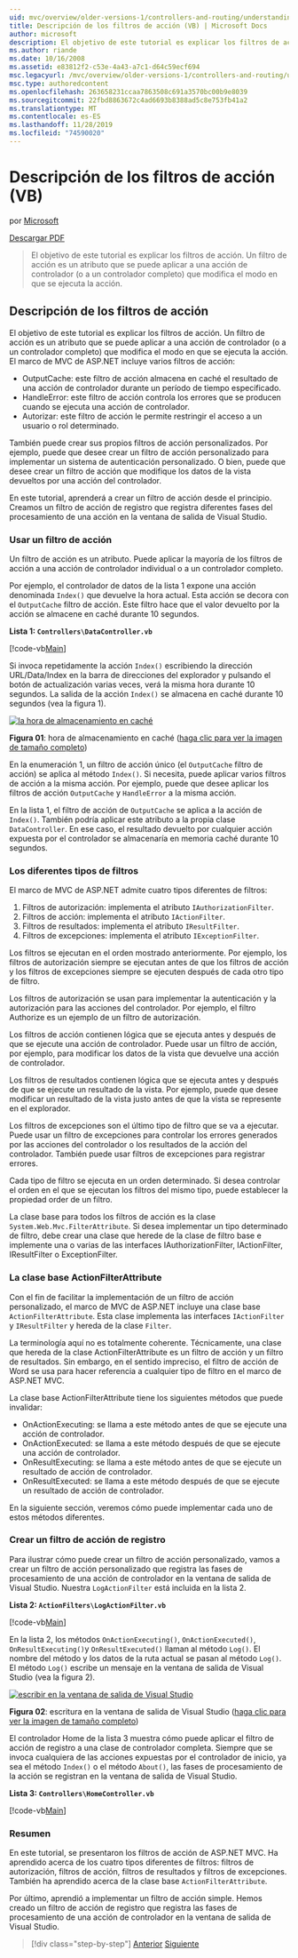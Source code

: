 ```yaml
---
uid: mvc/overview/older-versions-1/controllers-and-routing/understanding-action-filters-vb
title: Descripción de los filtros de acción (VB) | Microsoft Docs
author: microsoft
description: El objetivo de este tutorial es explicar los filtros de acción. Un filtro de acción es un atributo que se puede aplicar a una acción de controlador, o a un controlador completo...
ms.author: riande
ms.date: 10/16/2008
ms.assetid: e83812f2-c53e-4a43-a7c1-d64c59ecf694
msc.legacyurl: /mvc/overview/older-versions-1/controllers-and-routing/understanding-action-filters-vb
msc.type: authoredcontent
ms.openlocfilehash: 263658231ccaa7863508c691a3570bc00b9e8039
ms.sourcegitcommit: 22fbd8863672c4ad6693b8388ad5c8e753fb41a2
ms.translationtype: MT
ms.contentlocale: es-ES
ms.lasthandoff: 11/28/2019
ms.locfileid: "74590020"
---
```

# <a name="understanding-action-filters-vb"></a>Descripción de los filtros de acción (VB)

por [Microsoft](https://github.com/microsoft)

[Descargar PDF](https://download.microsoft.com/download/e/f/3/ef3f2ff6-7424-48f7-bdaa-180ef64c3490/ASPNET_MVC_Tutorial_14_VB.pdf)

> El objetivo de este tutorial es explicar los filtros de acción. Un filtro de acción es un atributo que se puede aplicar a una acción de controlador (o a un controlador completo) que modifica el modo en que se ejecuta la acción.

## <a name="understanding-action-filters"></a>Descripción de los filtros de acción

El objetivo de este tutorial es explicar los filtros de acción. Un filtro de acción es un atributo que se puede aplicar a una acción de controlador (o a un controlador completo) que modifica el modo en que se ejecuta la acción. El marco de MVC de ASP.NET incluye varios filtros de acción:

- OutputCache: este filtro de acción almacena en caché el resultado de una acción de controlador durante un período de tiempo especificado.
- HandleError: este filtro de acción controla los errores que se producen cuando se ejecuta una acción de controlador.
- Autorizar: este filtro de acción le permite restringir el acceso a un usuario o rol determinado.

También puede crear sus propios filtros de acción personalizados. Por ejemplo, puede que desee crear un filtro de acción personalizado para implementar un sistema de autenticación personalizado. O bien, puede que desee crear un filtro de acción que modifique los datos de la vista devueltos por una acción del controlador.

En este tutorial, aprenderá a crear un filtro de acción desde el principio. Creamos un filtro de acción de registro que registra diferentes fases del procesamiento de una acción en la ventana de salida de Visual Studio.

### <a name="using-an-action-filter"></a>Usar un filtro de acción

Un filtro de acción es un atributo. Puede aplicar la mayoría de los filtros de acción a una acción de controlador individual o a un controlador completo.

Por ejemplo, el controlador de datos de la lista 1 expone una acción denominada `Index()` que devuelve la hora actual. Esta acción se decora con el `OutputCache` filtro de acción. Este filtro hace que el valor devuelto por la acción se almacene en caché durante 10 segundos.

**Lista 1: `Controllers\DataController.vb`**

[!code-vb[Main](understanding-action-filters-vb/samples/sample1.vb)]

Si invoca repetidamente la acción `Index()` escribiendo la dirección URL/Data/Index en la barra de direcciones del explorador y pulsando el botón de actualización varias veces, verá la misma hora durante 10 segundos. La salida de la acción `Index()` se almacena en caché durante 10 segundos (vea la figura 1).

[![la hora de almacenamiento en caché](understanding-action-filters-vb/_static/image2.png)](understanding-action-filters-vb/_static/image1.png)

**Figura 01**: hora de almacenamiento en caché ([haga clic para ver la imagen de tamaño completo](understanding-action-filters-vb/_static/image3.png))

En la enumeración 1, un filtro de acción único (el `OutputCache` filtro de acción) se aplica al método `Index()`. Si necesita, puede aplicar varios filtros de acción a la misma acción. Por ejemplo, puede que desee aplicar los filtros de acción `OutputCache` y `HandleError` a la misma acción.

En la lista 1, el filtro de acción de `OutputCache` se aplica a la acción de `Index()`. También podría aplicar este atributo a la propia clase `DataController`. En ese caso, el resultado devuelto por cualquier acción expuesta por el controlador se almacenaría en memoria caché durante 10 segundos.

### <a name="the-different-types-of-filters"></a>Los diferentes tipos de filtros

El marco de MVC de ASP.NET admite cuatro tipos diferentes de filtros:

1. Filtros de autorización: implementa el atributo `IAuthorizationFilter`.
2. Filtros de acción: implementa el atributo `IActionFilter`.
3. Filtros de resultados: implementa el atributo `IResultFilter`.
4. Filtros de excepciones: implementa el atributo `IExceptionFilter`.

Los filtros se ejecutan en el orden mostrado anteriormente. Por ejemplo, los filtros de autorización siempre se ejecutan antes de que los filtros de acción y los filtros de excepciones siempre se ejecuten después de cada otro tipo de filtro.

Los filtros de autorización se usan para implementar la autenticación y la autorización para las acciones del controlador. Por ejemplo, el filtro Authorize es un ejemplo de un filtro de autorización.

Los filtros de acción contienen lógica que se ejecuta antes y después de que se ejecute una acción de controlador. Puede usar un filtro de acción, por ejemplo, para modificar los datos de la vista que devuelve una acción de controlador.

Los filtros de resultados contienen lógica que se ejecuta antes y después de que se ejecute un resultado de la vista. Por ejemplo, puede que desee modificar un resultado de la vista justo antes de que la vista se represente en el explorador.

Los filtros de excepciones son el último tipo de filtro que se va a ejecutar. Puede usar un filtro de excepciones para controlar los errores generados por las acciones del controlador o los resultados de la acción del controlador. También puede usar filtros de excepciones para registrar errores.

Cada tipo de filtro se ejecuta en un orden determinado. Si desea controlar el orden en el que se ejecutan los filtros del mismo tipo, puede establecer la propiedad order de un filtro.

La clase base para todos los filtros de acción es la clase `System.Web.Mvc.FilterAttribute`. Si desea implementar un tipo determinado de filtro, debe crear una clase que herede de la clase de filtro base e implemente una o varias de las interfaces IAuthorizationFilter, IActionFilter, IResultFilter o ExceptionFilter.

### <a name="the-base-actionfilterattribute-class"></a>La clase base ActionFilterAttribute

Con el fin de facilitar la implementación de un filtro de acción personalizado, el marco de MVC de ASP.NET incluye una clase base `ActionFilterAttribute`. Esta clase implementa las interfaces `IActionFilter` y `IResultFilter` y hereda de la clase `Filter`.

La terminología aquí no es totalmente coherente. Técnicamente, una clase que hereda de la clase ActionFilterAttribute es un filtro de acción y un filtro de resultados. Sin embargo, en el sentido impreciso, el filtro de acción de Word se usa para hacer referencia a cualquier tipo de filtro en el marco de ASP.NET MVC.

La clase base ActionFilterAttribute tiene los siguientes métodos que puede invalidar:

- OnActionExecuting: se llama a este método antes de que se ejecute una acción de controlador.
- OnActionExecuted: se llama a este método después de que se ejecute una acción de controlador.
- OnResultExecuting: se llama a este método antes de que se ejecute un resultado de acción de controlador.
- OnResultExecuted: se llama a este método después de que se ejecute un resultado de acción de controlador.

En la siguiente sección, veremos cómo puede implementar cada uno de estos métodos diferentes.

### <a name="creating-a-log-action-filter"></a>Crear un filtro de acción de registro

Para ilustrar cómo puede crear un filtro de acción personalizado, vamos a crear un filtro de acción personalizado que registra las fases de procesamiento de una acción de controlador en la ventana de salida de Visual Studio. Nuestra `LogActionFilter` está incluida en la lista 2.

**Lista 2: `ActionFilters\LogActionFilter.vb`**

[!code-vb[Main](understanding-action-filters-vb/samples/sample2.vb)]

En la lista 2, los métodos `OnActionExecuting()`, `OnActionExecuted()`, `OnResultExecuting()`y `OnResultExecuted()` llaman al método `Log()`. El nombre del método y los datos de la ruta actual se pasan al método `Log()`. El método `Log()` escribe un mensaje en la ventana de salida de Visual Studio (vea la figura 2).

[![escribir en la ventana de salida de Visual Studio](understanding-action-filters-vb/_static/image5.png)](understanding-action-filters-vb/_static/image4.png)

**Figura 02**: escritura en la ventana de salida de Visual Studio ([haga clic para ver la imagen de tamaño completo](understanding-action-filters-vb/_static/image6.png))

El controlador Home de la lista 3 muestra cómo puede aplicar el filtro de acción de registro a una clase de controlador completa. Siempre que se invoca cualquiera de las acciones expuestas por el controlador de inicio, ya sea el método `Index()` o el método `About()`, las fases de procesamiento de la acción se registran en la ventana de salida de Visual Studio.

**Lista 3: `Controllers\HomeController.vb`**

[!code-vb[Main](understanding-action-filters-vb/samples/sample3.vb)]

### <a name="summary"></a>Resumen

En este tutorial, se presentaron los filtros de acción de ASP.NET MVC. Ha aprendido acerca de los cuatro tipos diferentes de filtros: filtros de autorización, filtros de acción, filtros de resultados y filtros de excepciones. También ha aprendido acerca de la clase base `ActionFilterAttribute`.

Por último, aprendió a implementar un filtro de acción simple. Hemos creado un filtro de acción de registro que registra las fases de procesamiento de una acción de controlador en la ventana de salida de Visual Studio.

> [!div class="step-by-step"]
> [Anterior](asp-net-mvc-routing-overview-vb.md)
> [Siguiente](improving-performance-with-output-caching-vb.md)
